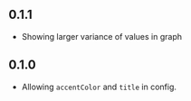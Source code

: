 ## 0.1.1

- Showing larger variance of values in graph

## 0.1.0

- Allowing `accentColor` and `title` in config.